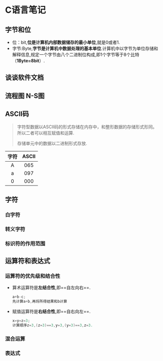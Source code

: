# C语言笔记

## 字节和位

- 位：bit,**位是计算机内部数据储存的最小单位**,就是0或者1.
- 字节:Byte,**字节是计算机中数据处理的基本单位**.计算机中以字节为单位存储和解释信息,规定一个字节由八个二进制位构成,即1个字节等于8个比特（**1Byte=8bit**）.

## 谈谈软件文档

## 流程图 N-S图

## ASCII码

> 字符型数据以ASCII码的形式存储在内存中，和整形数据的存储形式形同。所以二者可以相互赋值和运算.
>
> 存储单元中的数据以二进制形式存放.

| 字符 | ASCII |
| :--: | :---: |
|  A   |  065  |
|  a   |  097  |
|  0   |  000  |

## 字符

### 白字符

### 转义字符

### 标识符的作用范围

## 运算符和表达式

### 运算符的优先级和结合性

- 算术运算符是**左结合性**,即==自左向右==.

  ```c
  a+b-c;
  先计算a+b,再将所得结果和b计算
  ```

  

- 赋值运算符是**右结合性**,即==自右向左==.

  ```C
  x=y=z=3;
  计算顺序z=3,(z=3)==3,y=3,(y=3)==3,z=3.
  ```



### 混合运算



### 表达式